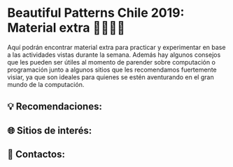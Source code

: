 # **Beautiful Patterns Chile 2019:** Material extra 👨‍💻👩‍💻

Aquí podrán encontrar material extra para practicar y experimentar en base a las actividades vistas durante la semana. Además hay algunos consejos que les pueden ser útiles al momento de parender sobre computación o programación junto a algunos sitios que les recomendamos fuertemente visiar, ya que son ideales para quienes se estén aventurando en el gran mundo de la computación.

## 💡 Recomendaciones:
## 🌐 Sitios de interés:
## 📇 Contactos:
